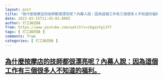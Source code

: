 ```yaml
---
layout: post
title: "為什麼按摩店的技師都很漂亮呢？內幕人說：因為這個工作有三個很多人不知道的福利。"
date: 2022-02-25T11:45:03.000Z
author: 打工妹四妹
from: https://www.youtube.com/watch?v=zbgqsYg1JYY
tags: [ 打工妹四妹 ]
comments: True
categories: [ 打工妹四妹 ]
---
```

<!--1645789503000-->
[為什麼按摩店的技師都很漂亮呢？內幕人說：因為這個工作有三個很多人不知道的福利。](https://www.youtube.com/watch?v=zbgqsYg1JYY)
------

<div>

</div>

